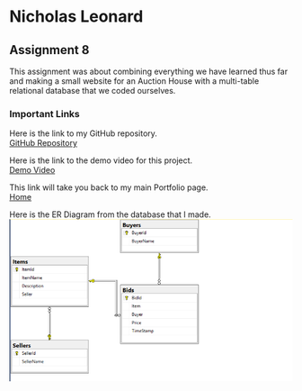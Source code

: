 # Nicholas Leonard

## Assignment 8

This assignment was about combining everything we have learned thus far and making a small website for an Auction House with a multi-table relational database that we coded ourselves.

### Important Links

Here is the link to my GitHub repository. <br/>
[GitHub Repository](https://github.com/NicholasLeonard/NicholasLeonard.github.io)<br/>

Here is the link to the demo video for this project.<br/>
[Demo Video](https://www.youtube.com/watch?v=fNbmzraTdIY&t)<br/>

This link will take you back to my main Portfolio page.<br/>
[Home](../../index.md)

Here is the ER Diagram from the database that I made.<br/>
![Picture](../Portfolio_Photos/Assignment8/Auction_ERD.PNG)
